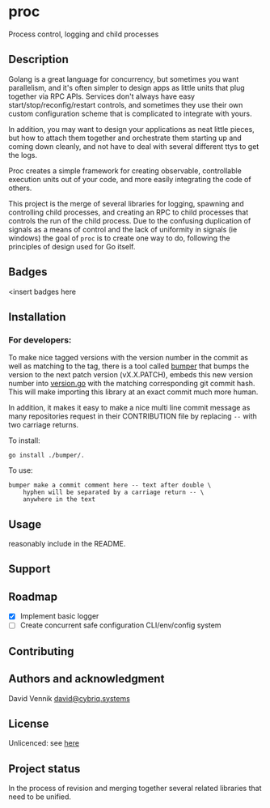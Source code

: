 # proc

Process control, logging and child processes

## Description

Golang is a great language for concurrency, but sometimes you want parallelism, and it's often simpler to design apps
as little units that plug together via RPC APIs. Services don't always have easy start/stop/reconfig/restart
controls, and sometimes they use their own custom configuration scheme that is complicated to integrate with yours.

In addition, you may want to design your applications as neat little pieces, but how to attach them together and
orchestrate them starting up and coming down cleanly, and not have to deal with several different ttys to get the logs.

Proc creates a simple framework for creating observable, controllable execution units out of your code, and more
easily integrating the code of others.

This project is the merge of several libraries for logging, spawning and controlling child processes, and creating
an RPC to child processes that controls the run of the child process. Due to the confusing duplication of signals as
a means of control and the lack of uniformity in signals (ie windows) the goal of `proc` is to create one way to do,
following the principles of design used for Go itself.

## Badges

<insert badges here

## Installation

### For developers:

To make nice tagged versions with the version number in the commit as well as matching to the tag, there is a tool
called [bumper](./bumper) that bumps the version to the next patch version (vX.X.PATCH), embeds this new version
number into [version.go](./version.go) with the matching corresponding git commit hash. This will make importing
this library at an exact commit much more human.

In addition, it makes it easy to make a nice multi line commit message as many repositories request in their 
CONTRIBUTION file by replacing ` -- ` with two carriage returns.

To install:

    go install ./bumper/.

To use:

    bumper make a commit comment here -- text after double \
        hyphen will be separated by a carriage return -- \
        anywhere in the text

## Usage

reasonably include in the README.

## Support

## Roadmap

- [x] Implement basic logger
- [ ] Create concurrent safe configuration CLI/env/config system

## Contributing

## Authors and acknowledgment

David Vennik david@cybriq.systems

## License

Unlicenced: see [here](./LICENSE)

## Project status

In the process of revision and merging together several related libraries that need to be unified.
